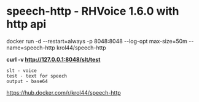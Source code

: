 # speech-http - RHVoice 1.6.0 with http api

docker run -d --restart=always -p 8048:8048 --log-opt max-size=50m --name=speech-http krol44/speech-http

**curl -v http://127.0.0.1:8048/slt/test**
```
slt - voice
test - text for speech
output - base64
```

https://hub.docker.com/r/krol44/speech-http
